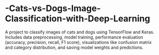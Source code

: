# -Cats-vs-Dogs-Image-Classification-with-Deep-Learning
A project to classify images of cats and dogs using TensorFlow and Keras. Includes data preprocessing, model training, performance evaluation (accuracy, precision, recall, F1 score), visualizations like confusion matrix and category distribution, and saving model weights and predictions.
